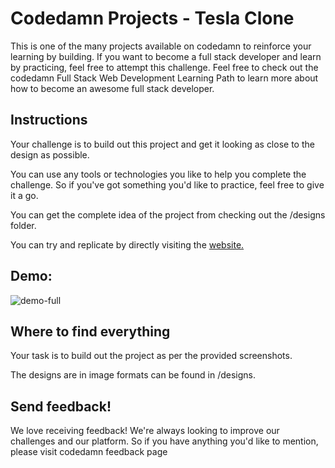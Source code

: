 # Codedamn Projects - Tesla Clone
This is one of the many projects available on codedamn to reinforce your learning by building. If you want to become a full stack developer and learn by practicing, feel free to attempt this challenge. Feel free to check out the codedamn Full Stack Web Development Learning Path to learn more about how to become an awesome full stack developer.

## Instructions
Your challenge is to build out this project and get it looking as close to the design as possible.

You can use any tools or technologies you like to help you complete the challenge. So if you've got something you'd like to practice, feel free to give it a go.

You can get the complete idea of the project from checking out the /designs folder.

You can try and replicate by directly visiting the [website.](https://keep.google.com/)

## Demo:
![demo-full](https://user-images.githubusercontent.com/67941652/194751355-53d6754e-cc5e-42df-a737-9e454d82e150.gif)




## Where to find everything
Your task is to build out the project as per the provided screenshots.

The designs are in image formats can be found in /designs.

## Send feedback!
We love receiving feedback! We're always looking to improve our challenges and our platform. So if you have anything you'd like to mention, please visit codedamn feedback page
